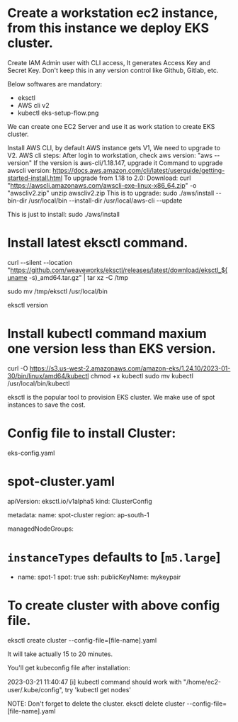 # Create a workstation ec2 instance, from this instance we deploy EKS cluster. 

Create IAM Admin user with CLI access, It generates Access Key and Secret Key. Don't keep this in any version control like Github, Gitlab, etc.


Below softwares are mandatory:
- eksctl
- AWS cli v2
- kubectl 
eks-setup-flow.png

We can create one EC2 Server and use it as work station to create EKS cluster.



Install AWS CLI, by default AWS instance gets V1, We need to upgrade to V2.
AWS cli steps:
After login to workstation, check aws version: "aws --version"
If the version is aws-cli/1.18.147, upgrade it
Command to upgrade awscli version: https://docs.aws.amazon.com/cli/latest/userguide/getting-started-install.html
To upgrade from 1.18 to 2.0: 
Download: curl "https://awscli.amazonaws.com/awscli-exe-linux-x86_64.zip" -o "awscliv2.zip"
unzip awscliv2.zip
This is to upgrade: sudo ./aws/install --bin-dir /usr/local/bin --install-dir /usr/local/aws-cli --update

This is just to install: sudo ./aws/install




# Install latest eksctl command.
curl --silent --location "https://github.com/weaveworks/eksctl/releases/latest/download/eksctl_$(uname -s)_amd64.tar.gz" | tar xz -C /tmp

sudo mv /tmp/eksctl /usr/local/bin

eksctl version

# Install kubectl command maxium one version less than EKS version.
curl -O https://s3.us-west-2.amazonaws.com/amazon-eks/1.24.10/2023-01-30/bin/linux/amd64/kubectl
chmod +x kubectl
sudo mv kubectl /usr/local/bin/kubectl

eksctl is the popular tool to provision EKS cluster. We make use of spot instances to save the cost.



# Config file to install Cluster: 

eks-config.yaml

# spot-cluster.yaml
apiVersion: eksctl.io/v1alpha5
kind: ClusterConfig

metadata:
  name: spot-cluster
  region: ap-south-1

managedNodeGroups:

# `instanceTypes` defaults to [`m5.large`]
- name: spot-1
  spot: true
  ssh:
    publicKeyName: mykeypair


# To create cluster with above config file.
eksctl create cluster --config-file=[file-name].yaml

It will take actually 15 to 20 minutes.

You'll get kubeconfig file after installation:

2023-03-21 11:40:47 [ℹ]  kubectl command should work with "/home/ec2-user/.kube/config", try 'kubectl get nodes'





NOTE: Don't forget to delete the cluster.
eksctl delete cluster --config-file=[file-name].yaml
